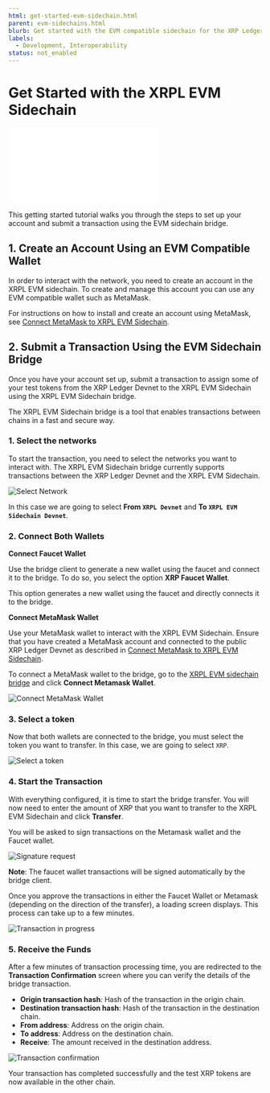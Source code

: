 ```yaml
---
html: get-started-evm-sidechain.html
parent: evm-sidechains.html
blurb: Get started with the EVM compatible sidechain for the XRP Ledger.
labels:
  - Development, Interoperability
status: not_enabled
---
```

# Get Started with the XRPL EVM Sidechain

<embed src="/snippets/_evm-sidechain-disclaimer.md" />

This getting started tutorial walks you through the steps to set up your account and submit a transaction using the EVM sidechain bridge. 

## 1. Create an Account Using an EVM Compatible Wallet
<!-- STYLE_OVERRIDE: wallet -->

In order to interact with the network, you need to create an account in the XRPL EVM sidechain. To create and manage this account you can use any EVM compatible wallet such as MetaMask.

For instructions on how to install and create an account using MetaMask, see [Connect MetaMask to XRPL EVM Sidechain](connect-metamask-to-xrpl-evm-sidechain.md).


## 2. Submit a Transaction Using the EVM Sidechain Bridge

Once you have your account set up, submit a transaction to assign some of your test tokens from the XRP Ledger Devnet to the XRPL EVM Sidechain using the XRPL EVM Sidechain bridge.

The XRPL EVM Sidechain bridge is a tool that enables transactions between chains in a fast and secure way.


### 1. Select the networks

To start the transaction, you need to select the networks you want to interact with. The XRPL EVM Sidechain bridge currently supports transactions between the XRP Ledger Devnet and the XRPL EVM Sidechain.

![Select Network](../img/evm-sidechain-select-network.png '#width=720px;')

In this case we are going to select **From `XRPL Devnet`** and **To `XRPL EVM Sidechain Devnet`**.

### 2. Connect Both Wallets


**Connect Faucet Wallet**

Use the bridge client to generate a new wallet using the faucet and connect it to the bridge. To do so, you select the option **XRP Faucet Wallet**.

This option generates a new wallet using the faucet and directly connects it to the bridge.

**Connect MetaMask Wallet**

Use your MetaMask wallet to interact with the XRPL EVM Sidechain. 
Ensure that you have created a MetaMask account and connected to the public XRP Ledger Devnet as described in [Connect MetaMask to XRPL EVM Sidechain](connect-metamask-to-xrpl-evm-sidechain.md).

To connect a MetaMask wallet to the bridge, go to the [XRPL EVM sidechain bridge](https://bridge.devnet.xrpl.org/) and click **Connect Metamask Wallet**.

![Connect MetaMask Wallet](../img/evm-sidechain-connect-metamask.png '#width=300px;')

### 3. Select a token

Now that both wallets are connected to the bridge, you must select the token you want to transfer. In this case, we are going to select `XRP`.

![Select a token](../img/evm-sidechain-token.png '#width=720;')


### 4. Start the Transaction 

With everything configured, it is time to start the bridge transfer. You will now need to enter the amount of XRP that you want to transfer to the XRPL EVM Sidechain and click **Transfer**.

You will be asked to sign transactions on the Metamask wallet and the Faucet wallet.

![Signature request](../img/evm-sidechain-signature-request.png '#width=720px;')

**Note**: The faucet wallet transactions will be signed automatically by the bridge client.

Once you approve the transactions in either the Faucet Wallet or Metamask (depending on the direction of the transfer), a loading screen displays. This process can take up to a few minutes.

![Transaction in progress](../img/evm-sidechain-transfer-in-progress.png '#width=720px;')


### 5. Receive the Funds

After a few minutes of transaction processing time, you are redirected to the **Transaction Confirmation** screen where you can verify the details of the bridge transaction.

- **Origin transaction hash**: Hash of the transaction in the origin chain.
- **Destination transaction hash**: Hash of the transaction in the destination chain.
- **From address**: Address on the origin chain.
- **To address**: Address on the destination chain.
- **Receive**: The amount received in the destination address.

![Transaction confirmation](../img/evm-sidechain-transaction-confirmation.png '#width=720px;')

Your transaction has completed successfully and the test XRP tokens are now available in the other chain.
